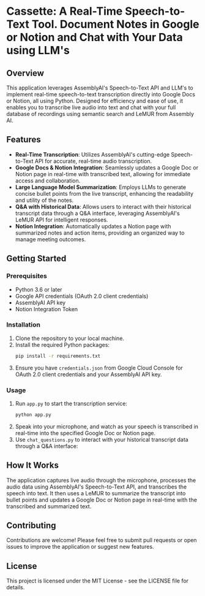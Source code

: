 # Cassette: A Real-Time Speech-to-Text Tool. Document Notes in Google or Notion and Chat with Your Data using LLM's

## Overview

This application leverages AssemblyAI's Speech-to-Text API and LLM's to implement real-time speech-to-text transcription directly into Google Docs or Notion, all using Python. Designed for efficiency and ease of use, it enables you to transcribe live audio into text and chat with your full database of recordings using semantic search and LeMUR from Assembly AI.

## Features

- **Real-Time Transcription**: Utilizes AssemblyAI's cutting-edge Speech-to-Text API for accurate, real-time audio transcription.
- **Google Docs & Notion Integration**: Seamlessly updates a Google Doc or Notion page in real-time with transcribed text, allowing for immediate access and collaboration.
- **Large Language Model Summarization**: Employs LLMs to generate concise bullet points from the live transcript, enhancing the readability and utility of the notes.
- **Q&A with Historical Data**: Allows users to interact with their historical transcript data through a Q&A interface, leveraging AssemblyAI's LeMUR API for intelligent responses.
- **Notion Integration**: Automatically updates a Notion page with summarized notes and action items, providing an organized way to manage meeting outcomes.

## Getting Started

### Prerequisites

- Python 3.6 or later
- Google API credentials (OAuth 2.0 client credentials)
- AssemblyAI API key
- Notion Integration Token

### Installation

1. Clone the repository to your local machine.
2. Install the required Python packages:
   ```bash
   pip install -r requirements.txt
   ```
3. Ensure you have `credentials.json` from Google Cloud Console for OAuth 2.0 client credentials and your AssemblyAI API key.

### Usage

1. Run `app.py` to start the transcription service:
   ```bash
   python app.py
   ```
2. Speak into your microphone, and watch as your speech is transcribed in real-time into the specified Google Doc or Notion page.
3. Use `chat_questions.py` to interact with your historical transcript data through a Q&A interface:

## How It Works

The application captures live audio through the microphone, processes the audio data using AssemblyAI's Speech-to-Text API, and transcribes the speech into text. It then uses a LeMUR to summarize the transcript into bullet points and updates a Google Doc or Notion page in real-time with the transcribed and summarized text.

## Contributing

Contributions are welcome! Please feel free to submit pull requests or open issues to improve the application or suggest new features.

## License

This project is licensed under the MIT License - see the LICENSE file for details.
